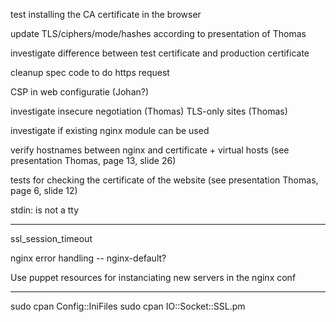 
test installing the CA certificate in the browser

update TLS/ciphers/mode/hashes according to presentation of Thomas

investigate difference between test certificate and production certificate

cleanup spec code to do https request

CSP in web configuratie (Johan?)

investigate insecure negotiation (Thomas)
TLS-only sites (Thomas)

investigate if existing nginx module can be used

verify hostnames between nginx and certificate + virtual hosts (see presentation Thomas, page 13, slide 26)

tests for checking the certificate of the website (see presentation Thomas, page 6, slide 12)

stdin: is not a tty


------

ssl_session_timeout

nginx error handling -- nginx-default?

Use puppet resources for instanciating new servers in the nginx conf

----
sudo cpan Config::IniFiles
sudo cpan IO::Socket::SSL.pm












